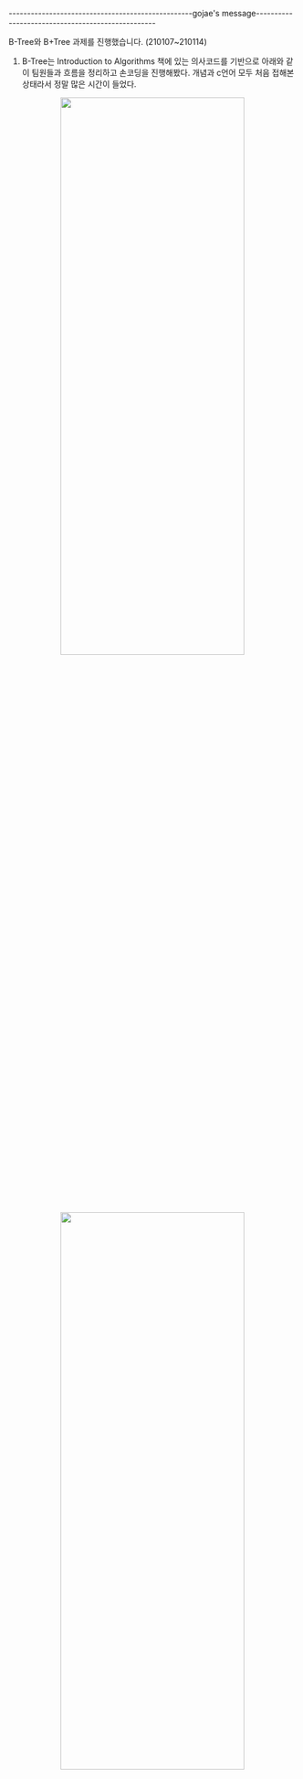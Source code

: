 --------------------------------------------------gojae's message--------------------------------------------------

B-Tree와 B+Tree 과제를 진행했습니다. (210107~210114)

1. B-Tree는 Introduction to Algorithms 책에 있는 의사코드를 기반으로 아래와 같이 팀원들과 흐름을 정리하고 손코딩을 진행해봤다.
개념과 c언어 모두 처음 접해본 상태라서 정말 많은 시간이 들었다.
 <center><img src = "https://media.vlpt.us/images/gojaegaebal/post/1a0908cf-cf07-4a22-bd7f-c3e28fcedb8e/image.png" width="80%" height = "50%")></center>
 
 <center><img src = "https://user-images.githubusercontent.com/72333462/105198929-8aa65f00-5b81-11eb-9974-dcb54c735e12.png" width="80%" height = "50%")></center>

2. B+Tree는 책에 없어서 특히 많이 헤맸다. 핵심은 내부노드(리프노드가 아닌 노드)들에는 key만 들어 있는 것이 핵심이다.

아주 조금 더 자세한 설명은 여기 있습니다.
https://velog.io/@gojaegaebal/210111-%EA%B0%9C%EB%B0%9C%EC%9D%BC%EC%A7%8035%EC%9D%BC%EC%B0%A8-%EC%A0%95%EA%B8%80-5%EC%A3%BC%EC%B0%A8-%EA%B3%BC%EC%A0%9C1-B-tree%EC%97%90-%EB%8C%80%ED%95%9C-%EC%9D%B4%ED%95%B4-%EB%B0%8F-%EA%B5%AC%ED%98%84

-------------------------------------------------------------------------------------------------------------------
